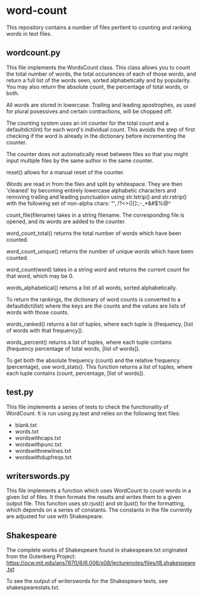 # word-count

This repository contains a number of files pertient to counting and ranking words in text files.

## wordcount.py

This file implements the WordsCount class. This class allows you to count the total number of words, the total occurences of each of those words, and return a full list of the words seen, sorted alphabetically and by popularity. You may also return the absolute count, the percentage of total words, or both.

All words are stored in lowercase. Trailing and leading apostrophes, as used for plural posessives and certain contractions, will be chopped off. 

The counting system uses an int counter for the total count and a defaultdict(int) for each word's individual count. This avoids the step of first checking if the word is already in the dictionary before incrementing the counter.

The counter does not automatically reset between files so that you might input multiple files by the same author in the same counter.

reset() allows for a manual reset of the counter. 

Words are read in from the files and split by whitespace. They are then 'cleaned' by becoming entirely lowercase alphabetic characters and removing trailing and leading punctuation using str.lstrip() and str.rstrip() with the following set of non-alpha chars:
"',.!?<>()[]:;-_*&#$%@^

count_file(filename) takes in a string filename. The corresponding file is opened, and its words are added to the counter.

word_count_total() returns the total number of words which have been counted.

word_count_unique() returns the number of unique words which have been counted.

word_count(word) takes in a string word and returns the current count for that word, which may be 0.

words_alphabetical() returns a list of all words, sorted alphabetically.

To return the rankings, the dictionary of word counts is converted to a defaultdict(list) where the keys are the counts and the values are lists of words with those counts.

words_ranked() returns a list of tuples, where each tuple is (frequency, [list of words with that frequency]).

words_percent() returns a list of tuples, where each tuple contains (frequency percentage of total words, [list of words]).

To get both the absolute frequency (count) and the relative frequency (percentage), use word_stats(). This function returns a list of tuples, where each tuple contains (count, percentage, [list of words]).

## test.py
This file implements a series of tests to check the functionality of WordCount. It is run using py.test and relies on the following text files:
* blank.txt
* words.txt
* wordswithcaps.txt
* wordswithpunc.txt
* wordswithnewlines.txt
* wordswithdupfreqs.txt

## writerswords.py
This file implements a function which uses WordCount to count words in a given list of files. It then formats the results and writes them to a given output file. This funciton uses str.rjust() and str.ljust() for the formatting, which depends on a series of constants. The constants in the file currently are adjusted for use with Shakespeare.

## Shakespeare 
The complete works of Shakespeare found in shakespeare.txt originated from the Gutenberg Project: 
https://ocw.mit.edu/ans7870/6/6.006/s08/lecturenotes/files/t8.shakespeare.txt

To see the output of writerswords for the Shakespeare texts, see shakespearestats.txt.